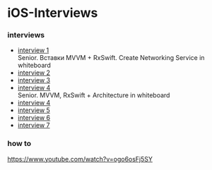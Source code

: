 # iOS-Interviews

### interviews 
- [interview 1](https://www.youtube.com/watch?v=GTMbd9BtHXk) \
Senior. Вставки MVVM + RxSwift. Create Networking Service in whiteboard
- [interview 2](https://www.youtube.com/watch?v=a_z4U0RvQgQ)
- [interview 3](https://www.youtube.com/watch?v=z-27o6bJh8A)
- [interview 4](https://www.youtube.com/watch?v=CadPMJJsl0E&t=3961s) \
Senior. MVVM, RxSwift + Architecture in whiteboard
- [interview 4](https://www.youtube.com/watch?v=CadPMJJsl0E&t=3961s)
- [interview 5](https://www.youtube.com/watch?v=GTMbd9BtHXk&t=2s)
- [interview 6](https://www.youtube.com/watch?v=9iQnkjW39fM&t=2575s)
- [interview 7](https://www.youtube.com/watch?v=HuatPTKnbbQ&t=1749s)
### how to
https://www.youtube.com/watch?v=ogo6osFj5SY

